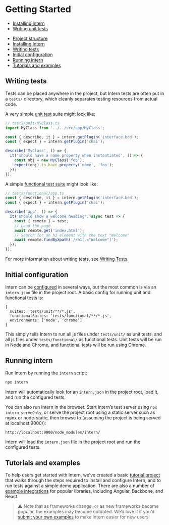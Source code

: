 # Getting Started

* [Installing Intern](installing.md)
* [Writing unit tests](unit_tests.md)





<!-- vim-markdown-toc GFM -->

* [Project structure](#project-structure)
* [Installing Intern](#installing-intern)
* [Writing tests](#writing-tests)
* [Initial configuration](#initial-configuration)
* [Running intern](#running-intern)
* [Tutorials and examples](#tutorials-and-examples)

<!-- vim-markdown-toc -->


## Writing tests

Tests can be placed anywhere in the project, but Intern tests are often put in a
`tests/` directory, which cleanly separates testing resources from actual code.

A very simple [unit test](concepts.md#unit-tests) suite might look like:

```ts
// tests/unit/MyClass.ts
import MyClass from '../../src/app/MyClass';

const { describe, it } = intern.getPlugin('interface.bdd');
const { expect } = intern.getPlugin('chai');

describe('MyClass', () => {
  it('should have a name property when instantiated', () => {
    const obj = new MyClass('foo');
    expect(obj).to.have.property('name', 'foo');
  });
});
```

A simple [functional test suite](concepts.md#functional-tests) might look like:

```ts
// tests/functional/app.ts
const { describe, it } = intern.getPlugin('interface.bdd');
const { expect } = intern.getPlugin('chai');

describe('app', () => {
  it('should show a welcome heading', async test => {
    const { remote } = test;
    // Load the page
    await remote.get('index.html');
    // Search for an h1 element with the text "Welcome"
    await remote.findByXpath('//h1[.="Welcome"]');
  });
});
```

For more information about writing tests, see [Writing Tests](writing_tests.md).

## Initial configuration

Intern can be [configured](configuration.md) in several ways, but the most
common is via an `intern.json` file in the project root. A basic config for
running unit and functional tests is:

```json5
{
  suites: 'tests/unit/**/*.js',
  functionalSuites: 'tests/functional/**/*.js',
  environments: ['node', 'chrome']
}
```

This simply tells Intern to run all js files under `tests/unit/` as unit tests,
and all js files under `tests/functional/` as functional tests. Unit tests will
be run in Node and Chrome, and functional tests will be run using Chrome.

## Running intern

Run Intern by running the `intern` script:

```sh
npx intern
```

Intern will automatically look for an `intern.json` in the project root, load
it, and run the configured tests.

You can also run Intern in the browser. Start Intern’s test server using
`npx intern serveOnly`, or serve the project root using a static server such as
nginx or node-static, then browse to (assuming the project is being served at
localhost:9000/):

```
http://localhost:9000/node_modules/intern/
```

Intern will load the `intern.json` file in the project root and run the
configured tests.

## Tutorials and examples

To help users get started with Intern, we’ve created a basic
[tutorial project](https://github.com/theintern/intern-tutorial) that walks
through the steps required to install and configure Intern, and to run tests
against a simple demo application. There are also a number of
[example integrations](https://github.com/theintern/intern-examples) for popular
libraries, including Angular, Backbone, and React.

> ⚠️ Note that as frameworks change, or as new frameworks become popular, the
> examples may become outdated. We’d love it if you’d
> [submit your own examples](https://github.com/theintern/intern-examples/fork)
> to make Intern easier for new users!
